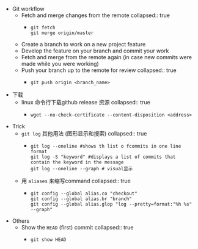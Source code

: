 - Git workflow
	- Fetch and merge changes from the remote
	  collapsed:: true
		- ```shell
		  git fetch
		  git merge origin/master
		  ```
	- Create a branch to work on a new project feature
	- Develop the feature on your branch and commit your work
	- Fetch and merge from the remote again (in case new commits were made while you were working)
	- Push your branch up to the remote for review
	  collapsed:: true
		- ```shell
		  git push origin <branch_name>
		  ```
- 下载
	- linux 命令行下载github release 资源
	  collapsed:: true
		- ```shell
		  wget --no-check-certificate --content-disposition <address>
		  ```
- Trick
	- `git log` 其他用法 (图形显示和搜索)
	  collapsed:: true
		- ```shell
		  git log --oneline #shows th list o fcommits in one line format
		  git log -S "keyword" #displays a list of commits that contain the keyword in the message
		  git log --oneline --graph # visual显示
		  ```
	- 用 `aliases` 来缩写command
	  collapsed:: true
		- ```shell
		  git config --global alias.co "checkout"
		  git config --global alias.br "branch"
		  git config --global alias.glop "log --pretty=format:"%h %s" --graph"
		  ```
- Others
	- Show the `HEAD` (first) commit
	  collapsed:: true
		- ```shell
		  git show HEAD
		  ```